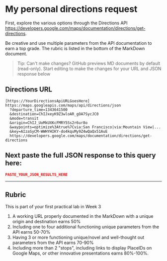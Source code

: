 # My personal directions request

First, explore the various options through the Directions API https://developers.google.com/maps/documentation/directions/get-directions. 

Be creative and use multiple parameters from the API documentation to earn a top grade. The rubric is listed in the bottom of the MarkDown document. 

> Tip: Can't make changes? GitHub previews MD documents by default (read-only). Start editing to make the changes for your URL and JSON response below

## Directions URL

```
[https://YourDirectionsApiURLGoesHere]
https://maps.googleapis.com/maps/api/directions/json
  ?departure_time=1343641500
  &destination=ChIJxeyK9Z3wloAR_gOA7SycJC0
  &mode=transit
  &origin=ChIJ_UoMkUXKcFMRY5Ss2r6ur8o
  &waypoints=optimize%3Atrue%7Cvia:San Francisco|via:Mountain View|...
  &key=AIzaSyCM-WWHYHIKY-do4kquMy9Z4wQaQx51AuE
  https://developers.google.com/maps/documentation/directions/get-directions
```

## Next paste the full JSON response to this query here:

```JSON
PASTE_YOUR_JSON_RESULTS_HERE
```
____
## Rubric

This is part of your first practical lab in Week 3 

1. A working URL properly documented in the MarkDown with a unique origin and destination earns 50%
2. Including one to four additional functioning unique parameters from the API earns 50-70%
3. Having 3 or more functioning unique/novel and well-thought out parameters from the API earns 70-90%
4. Including more than 2 "stops", including links to display PlaceIDs on Google Maps, or other innovative presentations earns 80%-100%. 
